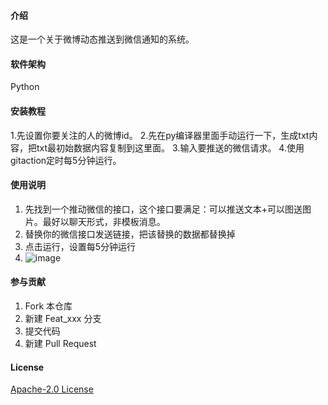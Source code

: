 #### 介绍
这是一个关于微博动态推送到微信通知的系统。

#### 软件架构
Python


#### 安装教程

1.先设置你要关注的人的微博id。
2.先在py编译器里面手动运行一下，生成txt内容，把txt最初始数据内容复制到这里面。 
3.输入要推送的微信请求。
4.使用gitaction定时每5分钟运行。
#### 使用说明

1. 先找到一个推动微信的接口，这个接口要满足：可以推送文本+可以图送图片。最好以聊天形式，非模板消息。
2. 替换你的微信接口发送链接，把该替换的数据都替换掉
3. 点击运行，设置每5分钟运行
4. ![image](https://user-images.githubusercontent.com/26820680/158502967-00d1d458-2a16-4290-8611-0fc8a29d0fbf.png)


#### 参与贡献

1. Fork 本仓库
2. 新建 Feat_xxx 分支
3. 提交代码
4. 新建 Pull Request
#### License
[Apache-2.0 License](https://hacpai.com/article/1577370404903?utm_source=github.com)
